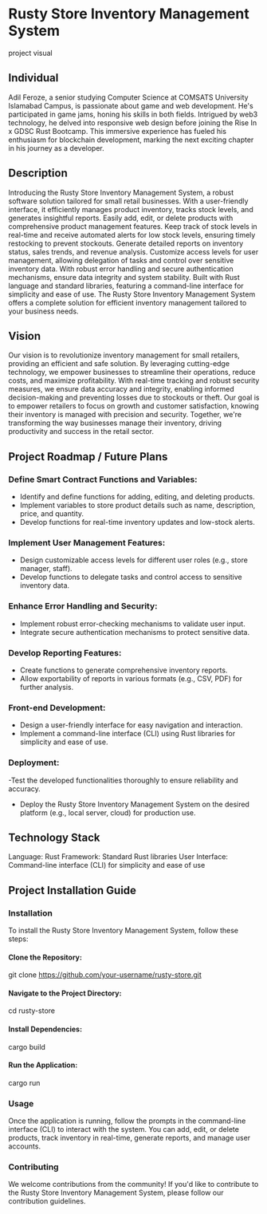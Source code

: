 # Rusty Store Inventory Management System

project visual

## Individual

Adil Feroze, a senior studying Computer Science at COMSATS University Islamabad Campus, is passionate about game and web development. He's participated in game jams, honing his skills in both fields. Intrigued by web3 technology, he delved into responsive web design before joining the Rise In x GDSC Rust Bootcamp. This immersive experience has fueled his enthusiasm for blockchain development, marking the next exciting chapter in his journey as a developer.

## Description

Introducing the Rusty Store Inventory Management System, a robust software solution tailored for small retail businesses. With a user-friendly interface, it efficiently manages product inventory, tracks stock levels, and generates insightful reports.
Easily add, edit, or delete products with comprehensive product management features. Keep track of stock levels in real-time and receive automated alerts for low stock levels, ensuring timely restocking to prevent stockouts.
Generate detailed reports on inventory status, sales trends, and revenue analysis. Customize access levels for user management, allowing delegation of tasks and control over sensitive inventory data.
With robust error handling and secure authentication mechanisms, ensure data integrity and system stability. Built with Rust language and standard libraries, featuring a command-line interface for simplicity and ease of use.
The Rusty Store Inventory Management System offers a complete solution for efficient inventory management tailored to your business needs.

## Vision

Our vision is to revolutionize inventory management for small retailers, providing an efficient and safe solution. By leveraging cutting-edge technology, we empower businesses to streamline their operations, reduce costs, and maximize profitability. With real-time tracking and robust security measures, we ensure data accuracy and integrity, enabling informed decision-making and preventing losses due to stockouts or theft. Our goal is to empower retailers to focus on growth and customer satisfaction, knowing their inventory is managed with precision and security. Together, we're transforming the way businesses manage their inventory, driving productivity and success in the retail sector.

## Project Roadmap / Future Plans

### Define Smart Contract Functions and Variables:

- Identify and define functions for adding, editing, and deleting products.
- Implement variables to store product details such as name, description, price, and quantity.
- Develop functions for real-time inventory updates and low-stock alerts.

### Implement User Management Features:

- Design customizable access levels for different user roles (e.g., store manager, staff).
- Develop functions to delegate tasks and control access to sensitive inventory data.

### Enhance Error Handling and Security:

- Implement robust error-checking mechanisms to validate user input.
- Integrate secure authentication mechanisms to protect sensitive data.

### Develop Reporting Features:

- Create functions to generate comprehensive inventory reports.
- Allow exportability of reports in various formats (e.g., CSV, PDF) for further analysis.

### Front-end Development:

- Design a user-friendly interface for easy navigation and interaction.
- Implement a command-line interface (CLI) using Rust libraries for simplicity and ease of use.

### Deployment:

-Test the developed functionalities thoroughly to ensure reliability and accuracy.
- Deploy the Rusty Store Inventory Management System on the desired platform (e.g., local server, cloud) for production use.

## Technology Stack

Language: Rust
Framework: Standard Rust libraries
User Interface: Command-line interface (CLI) for simplicity and ease of use

## Project Installation Guide

### Installation
To install the Rusty Store Inventory Management System, follow these steps:

#### Clone the Repository:

git clone https://github.com/your-username/rusty-store.git

#### Navigate to the Project Directory:

cd rusty-store

#### Install Dependencies:

cargo build

#### Run the Application:

cargo run

### Usage
Once the application is running, follow the prompts in the command-line interface (CLI) to interact with the system. You can add, edit, or delete products, track inventory in real-time, generate reports, and manage user accounts.

### Contributing
We welcome contributions from the community! If you'd like to contribute to the Rusty Store Inventory Management System, please follow our contribution guidelines.
